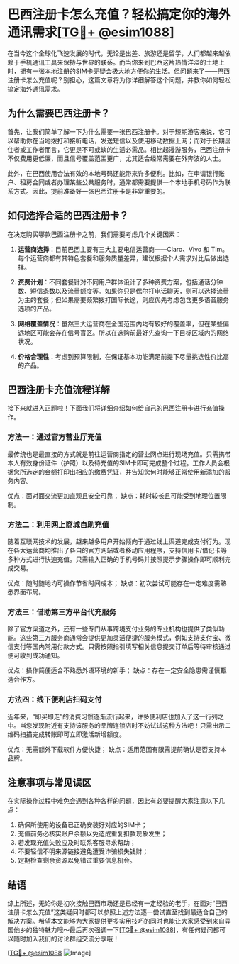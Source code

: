 # 巴西注册卡怎么充值？轻松搞定你的海外通讯需求[[TG💪+ @esim1088](https://t.me/s/esim1088)]

在当今这个全球化飞速发展的时代，无论是出差、旅游还是留学，人们都越来越依赖于手机通讯工具来保持与世界的联系。而当你来到巴西这片热情洋溢的土地上时，拥有一张本地注册的SIM卡无疑会极大地方便你的生活。但问题来了——巴西注册卡怎么充值呢？别担心，这篇文章将为你详细解答这个问题，并教你如何轻松搞定海外通讯需求。

## 为什么需要巴西注册卡？

首先，让我们简单了解一下为什么需要一张巴西注册卡。对于短期游客来说，它可以帮助你在当地拨打和接听电话，发送短信以及使用移动数据上网；而对于长期居住者或工作者而言，它更是不可或缺的生活必需品。相比起漫游服务，巴西注册卡不仅费用更低廉，而且信号覆盖范围更广，尤其适合经常需要在外奔波的人士。

此外，在巴西使用合法有效的本地号码还能带来许多便利。比如，在申请银行账户、租房合同或者办理某些公共服务时，通常都需要提供一个本地手机号码作为联系方式。因此，提前准备好一张巴西注册卡是非常重要的。

## 如何选择合适的巴西注册卡？

在决定购买哪款巴西注册卡之前，我们需要考虑几个关键因素：

1. **运营商选择**：目前巴西主要有三大主要电信运营商——Claro、Vivo 和 Tim。每个运营商都有其特色套餐和服务质量差异，建议根据个人需求对比后做出选择。
   
2. **资费计划**：不同套餐针对不同用户群体设计了多种资费方案，包括通话分钟数、短信条数以及流量额度等。如果你只是偶尔打电话聊天，则可以选择流量为主的套餐；但如果需要频繁拨打国际长途，则应优先考虑包含更多语音服务选项的产品。

3. **网络覆盖情况**：虽然三大运营商在全国范围内均有较好的覆盖率，但在某些偏远地区可能会存在信号盲区。所以在选购前最好先查询一下目标区域内的网络状况。

4. **价格合理性**：考虑到预算限制，在保证基本功能满足前提下尽量挑选性价比高的产品。

## 巴西注册卡充值流程详解

接下来就进入正题啦！下面我们将详细介绍如何给自己的巴西注册卡进行充值操作。

### 方法一：通过官方营业厅充值

最传统也是最直接的方式就是前往运营商指定的营业网点进行现场充值。只需携带本人有效身份证件（护照）以及待充值的SIM卡即可完成整个过程。工作人员会根据您所选定的金额打印出相应的缴费凭证，并告知您何时能够正常使用新添加的服务内容。

优点：面对面交流更加直观且安全可靠；
缺点：耗时较长且可能受到地理位置限制。

### 方法二：利用网上商城自助充值

随着互联网技术的发展，越来越多用户开始倾向于通过线上渠道完成支付行为。现在各大运营商均推出了各自的官方网站或者移动应用程序，支持信用卡/借记卡等多种方式进行快速充值。只需输入正确的手机号码并按照提示步骤操作即可顺利完成交易。

优点：随时随地均可操作节省时间成本；
缺点：初次尝试可能存在一定难度需熟悉界面布局。

### 方法三：借助第三方平台代充服务

除了官方渠道之外，还有一些专门从事跨境支付业务的专业机构也提供了类似功能。这些第三方服务商通常会提供更加灵活便捷的服务模式，例如支持支付宝、微信支付等国内常用付款方式。只需按照指引填写相关信息提交订单后等待审核通过便可收到成功通知。

优点：操作简便适合不熟悉外语环境的新手；
缺点：存在一定安全隐患需谨慎甄选合作方。

### 方法四：线下便利店扫码支付

近年来，“即买即走”的消费习惯逐渐流行起来，许多便利店也加入了这一行列之中。当您发现附近有支持该服务的品牌连锁店时不妨试试这种方法吧！只需出示二维码扫描完成转账即可立即激活新增额度。

优点：无需额外下载软件方便快捷；
缺点：适用范围有限需提前确认是否支持本品牌。

## 注意事项与常见误区

在实际操作过程中难免会遇到各种各样的问题，因此有必要提醒大家注意以下几点：

1. 确保所使用的设备已正确安装好对应的SIM卡；
2. 充值前务必核实账户余额以免造成重复扣款现象发生；
3. 若发现充值失败应及时联系客服寻求帮助；
4. 不要轻信不明来源链接避免遭受诈骗损失钱财；
5. 定期检查剩余资源以免错过重要信息机会。

## 结语

综上所述，无论你是初次接触巴西市场还是已经有一定经验的老手，在面对“巴西注册卡怎么充值”这类疑问时都可以参照上述方法逐一尝试直至找到最适合自己的解决方案。希望本文能够为大家提供更多实用技巧的同时也能让大家感受到来自异国他乡的独特魅力哦～最后再次强调一下[[TG💪+ @esim1088](https://t.me/s/esim1088)]，有任何疑问都可以随时加入我们的讨论群组交流分享哦！

[[TG💪+ @esim1088](https://t.me/s/esim1088) ![Image](https://i.postimg.cc/4NQfJmqS/Snipaste-2025-05-13-00-14-12.png)]